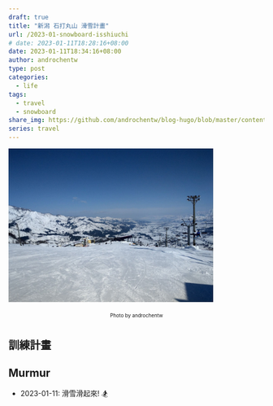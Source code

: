 ```yaml
---
draft: true
title: "新潟 石打丸山 滑雪計畫"
url: /2023-01-snowboard-isshiuchi
# date: 2023-01-11T18:28:16+08:00
date: 2023-01-11T18:34:16+08:00
author: androchentw
type: post
categories:
  - life
tags: 
  - travel
  - snowboard
share_img: https://github.com/androchentw/blog-hugo/blob/master/content/life/travel/2019-01-30-Ishiuchi-Maruyama.jpg?raw=true
series: travel
---
```


<img style="width:80%;" src="https://github.com/androchentw/blog-hugo/blob/master/content/life/travel/2019-01-30-Ishiuchi-Maruyama.jpg?raw=true">
<p align="center"><sub><sup>
  Photo by androchentw
</sup></sub></p>



## 訓練計畫

## Murmur

* 2023-01-11: 滑雪滑起來! 🏂
